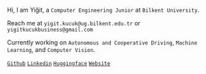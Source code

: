 Hi, I am Yiğit, a ```Computer Engineering Junior``` at ```Bilkent University```.

Reach me at
```yigit.kucuk@ug.bilkent.edu.tr``` or ```yigitkucukbusiness@gmail.com```

Currently working on ```Autonomous and Cooperative Driving```, ```Machine Learning```, and ```Computer Vision```.

[```Github```](https://github.com/yigitkucuk) [```Linkedin```](https://www.linkedin.com/in/yigit-kucuk/?locale=en_US) [```Huggingface```](https://huggingface.co/yigitkucuk) [```Website```](https://www.yigitkucuk.com/) 
